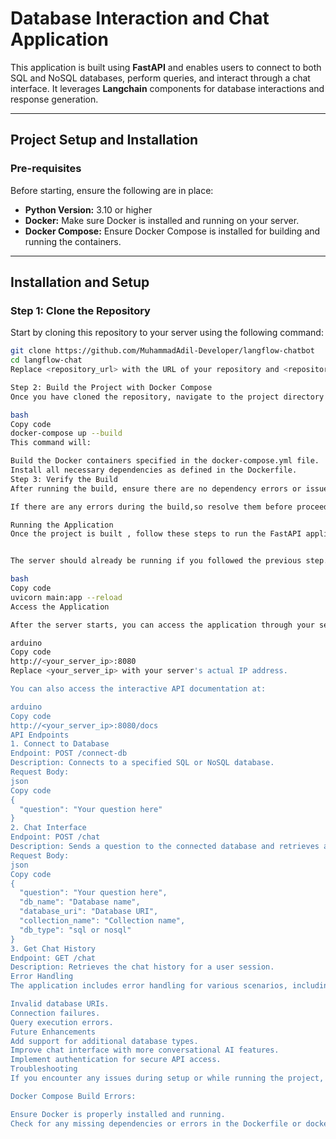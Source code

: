 # Database Interaction and Chat Application

This application is built using **FastAPI** and enables users to connect to both SQL and NoSQL databases, perform queries, and interact through a chat interface. It leverages **Langchain** components for database interactions and response generation.

---

## **Project Setup and Installation**

### **Pre-requisites**

Before starting, ensure the following are in place:

- **Python Version:** 3.10 or higher
- **Docker:** Make sure Docker is installed and running on your server.
- **Docker Compose:** Ensure Docker Compose is installed for building and running the containers.

---

## **Installation and Setup**

### **Step 1: Clone the Repository**

Start by cloning this repository to your server using the following command:

```bash
git clone https://github.com/MuhammadAdil-Developer/langflow-chatbot
cd langflow-chat
Replace <repository_url> with the URL of your repository and <repository_directory> with the directory where you want the project to be placed.

Step 2: Build the Project with Docker Compose
Once you have cloned the repository, navigate to the project directory and run the following command to build the project using Docker Compose:

bash
Copy code
docker-compose up --build
This command will:

Build the Docker containers specified in the docker-compose.yml file.
Install all necessary dependencies as defined in the Dockerfile.
Step 3: Verify the Build
After running the build, ensure there are no dependency errors or issues. If the build completes successfully, Docker Compose will automatically start the application in the containers.

If there are any errors during the build,so resolve them before proceeding.

Running the Application
Once the project is built , follow these steps to run the FastAPI application:


The server should already be running if you followed the previous step. However, if you need to manually start it, you can use the following command inside the container:

bash
Copy code
uvicorn main:app --reload
Access the Application

After the server starts, you can access the application through your server’s IP address. Open a web browser and go to:

arduino
Copy code
http://<your_server_ip>:8080
Replace <your_server_ip> with your server's actual IP address.

You can also access the interactive API documentation at:

arduino
Copy code
http://<your_server_ip>:8080/docs
API Endpoints
1. Connect to Database
Endpoint: POST /connect-db
Description: Connects to a specified SQL or NoSQL database.
Request Body:
json
Copy code
{
  "question": "Your question here"
}
2. Chat Interface
Endpoint: POST /chat
Description: Sends a question to the connected database and retrieves a response.
Request Body:
json
Copy code
{
  "question": "Your question here",
  "db_name": "Database name",
  "database_uri": "Database URI",
  "collection_name": "Collection name",
  "db_type": "sql or nosql"
}
3. Get Chat History
Endpoint: GET /chat
Description: Retrieves the chat history for a user session.
Error Handling
The application includes error handling for various scenarios, including:

Invalid database URIs.
Connection failures.
Query execution errors.
Future Enhancements
Add support for additional database types.
Improve chat interface with more conversational AI features.
Implement authentication for secure API access.
Troubleshooting
If you encounter any issues during setup or while running the project, check the following:

Docker Compose Build Errors:

Ensure Docker is properly installed and running.
Check for any missing dependencies or errors in the Dockerfile or docker-compose.yml.